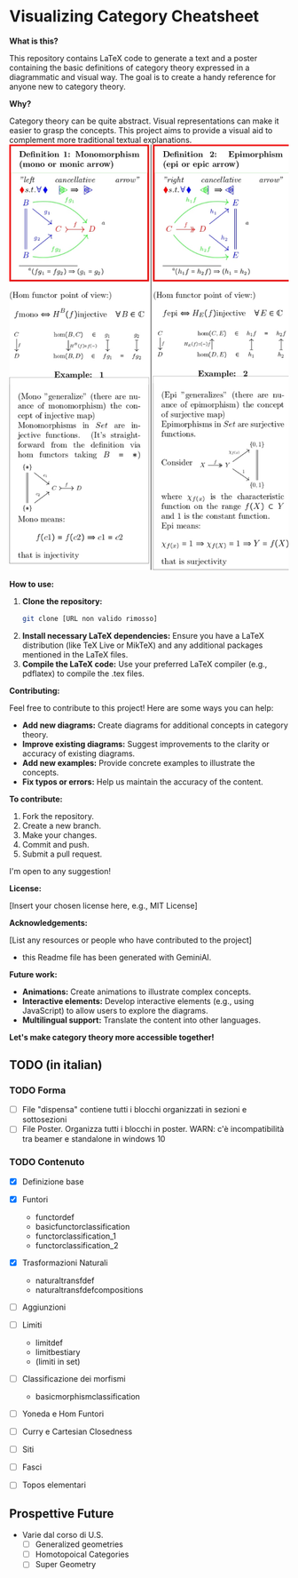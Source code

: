 # Visualizing Category Cheatsheet

**What is this?**

This repository contains LaTeX code to generate a text and a poster containing the basic definitions of category theory expressed in a diagrammatic and visual way. The goal is to create a handy reference for anyone new to category theory.

**Why?**

Category theory can be quite abstract. Visual representations can make it easier to grasp the concepts. This project aims to provide a visual aid to complement more traditional textual explanations. 
![Demo visualization](img/demo.jpg)

**How to use:**

1. **Clone the repository:**
   ```bash
   git clone [URL non valido rimosso]
   ```
2. **Install necessary LaTeX dependencies:**
   Ensure you have a LaTeX distribution (like TeX Live or MikTeX) and any additional packages mentioned in the LaTeX files.
3. **Compile the LaTeX code:**
   Use your preferred LaTeX compiler (e.g., pdflatex) to compile the .tex files.

**Contributing:**

Feel free to contribute to this project! Here are some ways you can help:
* **Add new diagrams:** Create diagrams for additional concepts in category theory.
* **Improve existing diagrams:** Suggest improvements to the clarity or accuracy of existing diagrams.
* **Add new examples:** Provide concrete examples to illustrate the concepts.
* **Fix typos or errors:** Help us maintain the accuracy of the content.

**To contribute:**
1. Fork the repository.
2. Create a new branch.
3. Make your changes.
4. Commit and push.
5. Submit a pull request.

I'm open to any suggestion!

**License:**

[Insert your chosen license here, e.g., MIT License]

**Acknowledgements:**

[List any resources or people who have contributed to the project]
 - this Readme file has been generated with GeminiAI.

**Future work:**

* **Animations:** Create animations to illustrate complex concepts.
* **Interactive elements:** Develop interactive elements (e.g., using JavaScript) to allow users to explore the diagrams.
* **Multilingual support:** Translate the content into other languages.

**Let's make category theory more accessible together!**
 
## TODO (in italian)

### TODO Forma
- [ ] File "dispensa" contiene tutti i blocchi organizzati in sezioni e sottosezioni
- [ ] File Poster. Organizza tutti i blocchi in poster. WARN: c'è incompatibilità tra beamer e standalone in windows 10

### TODO Contenuto
- [x] Definizione base
- [x] Funtori
  - functordef
  - basicfunctorclassification
  - functorclassification_1
  - functorclassification_2
- [x] Trasformazioni Naturali
  - naturaltransfdef
  - naturaltransfdefcompositions
- [ ] Aggiunzioni
- [ ] Limiti
  - limitdef
  - limitbestiary
  - (limiti in set)
- [ ] Classificazione dei morfismi
  - basicmorphismclassification
- [ ] Yoneda e Hom Funtori
- [ ] Curry e Cartesian Closedness
- [ ] Siti
- [ ] Fasci
- [ ] Topos elementari


## Prospettive Future
- Varie dal corso di U.S.
  - [ ] Generalized geometries
  - [ ] Homotopoical Categories
  - [ ] Super Geometry
